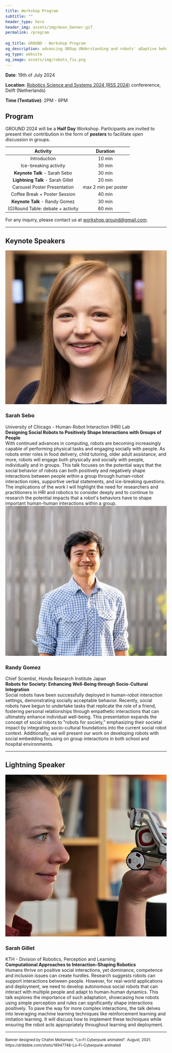 ```yaml
---
title: Workshop Program
subtitle: ""
header_type: hero
header_img: assets/img/moon_banner.gif
permalink: /program

og_title: GROUND - Workshop Program
og_description: advancing GROup UNderstanding and robots' aDaptive behavior
og_type: website
og_image: assets/img/robots_fix.png
---
```


**Date**: 19th of July 2024

**Location**:  [Robotics Science and Systems 2024 (RSS 2024)](https://roboticsconference.org/) confererence, Delft (Netherlands)

**Time (Tentative)**: 2PM - 6PM

## Program

GROUND 2024 will be a **Half Day** Workshop. Participants are invited to present their contribution in the form of **posters** to facilitate open discussion in groups.

| Activity                                  | Duration             |
|:-----------------------------------------:|:--------------------:|
| Introduction                              | 10 min               |
| Ice-breaking activity                     | 30 min               |
| **Keynote Talk** - Sarah Sebo             | 30 min               |
| **Lightning Talk** - Sarah Gillet         | 20 min               |
| Carousel Poster Presentation              | max 2 min per poster |
| Coffee Break + Poster Session             | 40 min               |
| **Keynote Talk** - Randy Gomez            | 30 min               |
| (G)Round Table: debate + activity         | 60 min               |


For any inquiry, please contact us at [workshop.ground@gmail.com](mailto:workshop.ground@gmail.com).

---

## Keynote Speakers

<section class="light">
    <div class="container py-2">
        <article class="postcard light blue">
            <a class="postcard__img_link" href="#">
                <img class="postcard__img" src="assets/img/sebo.jpeg" alt="" />
            </a>
            <div class="postcard__text t-dark">
                <h1 class="postcard__title blue">Sarah Sebo</h1>
                <div class="postcard__subtitle small">
				University of Chicago - Human-Robot Interaction (HRI) Lab
				</div>
                <div class="postcard__bar"></div>
                <div class="postcard__preview-txt"><b>Designing Social Robots to Positively Shape Interactions with Groups of People</b><br>
			        With continued advances in computing, robots are becoming increasingly capable of performing physical tasks and engaging socially with people. As robots enter roles in food delivery, child tutoring, older adult assistance, and more, robots will engage both physically and socially with people, individually and in groups. This talk focuses on the potential ways that the social behavior of robots can both positively and negatively shape interactions between people within a group through human-robot interaction roles, supportive verbal statements, and ice-breaking questions. The implications of the work I will highlight the need for researchers and practitioners in HRI and robotics to consider deeply and to continue to research the potential impacts that a robot's behaviors have to shape important human-human interactions within a group. 
		        </div>
            </div>
        </article>
        <article class="postcard light blue">
			<a class="postcard__img_link" href="#">
				<img class="postcard__img" src="assets/img/randy.jpg" alt="" />	
			</a>
			<div class="postcard__text t-dark">
				<h1 class="postcard__title blue">Randy Gomez</h1>
				<div class="postcard__subtitle small">
				    Chief Scientist, Honda Research Institute Japan
				</div>
				<div class="postcard__bar"></div>
				<div class="postcard__preview-txt"><b>Robots for Society: Enhancing Well-Being through Socio-Cultural Integration</b><br>
                Social robots have been successfully deployed in human-robot interaction settings, demonstrating socially acceptable behavior. Recently, social robots have begun to undertake tasks that replicate the role of a friend, fostering personal relationships through empathetic interactions that can ultimately enhance individual well-being. This presentation expands the concept of social robots to "robots for society," emphasizing their societal impact by integrating socio-cultural foundations into the current social robot context. Additionally, we will present our work on developing robots with social embedding focusing on group interactions in both school and hospital environments.
                </div>
			</div>
		</article>
    </div>
</section>

 ---

## Lightning Speaker

<section class="light">
    <div class="container py-2">
        <article class="postcard light blue">
            <a class="postcard__img_link" href="#">
                <img class="postcard__img" src="assets/img/sarahG.png" alt="Image Title" />
            </a>
            <div class="postcard__text t-dark">
                <h1 class="postcard__title blue">Sarah Gillet</h1>
                <div class="postcard__subtitle small">
				KTH - Division of Robotics, Perception and Learning
				</div>
                <div class="postcard__bar"></div>
                <div class="postcard__preview-txt"><b>Computational Approaches to Interaction-Shaping Robotics</b><br>
			        Humans thrive on positive social interactions, yet dominance, competence and inclusion issues can create hurdles.  Research suggests robots can support interactions between people.  However, for real-world applications and deployment, we need to develop autonomous social robots that can interact with multiple people and adapt to human-human dynamics.  This talk explores the importance of such adaptation, showcasing how robots using simple perception and rules can significantly shape interactions positively. To pave the way for more complex interactions, the talk delves into leveraging machine learning techniques like reinforcement learning and imitation learning. It will discuss how to implement these techniques while ensuring the robot acts appropriately throughout learning and deployment.
                </div>
            </div>
        </article>
    </div>
</section>

---

<p class="card-text"><small class="text-muted">Banner designed by Chahin Mohamed. "Lo-Fi Cyberpunk animated". August, 2021. <a>https://dribbble.com/shots/18947748-Lo-Fi-Cyberpunk-animated</a></small></p>
